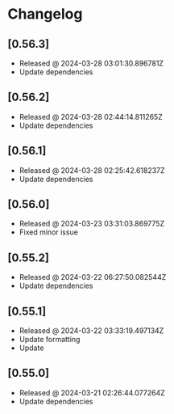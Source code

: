 # Changelog

## [0.56.3]

- Released @ 2024-03-28 03:01:30.896781Z
- Update dependencies

## [0.56.2]

- Released @ 2024-03-28 02:44:14.811265Z
- Update dependencies

## [0.56.1]

- Released @ 2024-03-28 02:25:42.618237Z
- Update dependencies

## [0.56.0]

- Released @ 2024-03-23 03:31:03.869775Z
- Fixed minor issue

## [0.55.2]

- Released @ 2024-03-22 06:27:50.082544Z
- Update dependencies

## [0.55.1]

- Released @ 2024-03-22 03:33:19.497134Z
- Update formatting
- Update

## [0.55.0]

- Released @ 2024-03-21 02:26:44.077264Z
- Update dependencies

